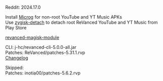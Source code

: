 Reddit: 2024.17.0  

Install [Microg](https://github.com/ReVanced/GmsCore/releases) for non-root YouTube and YT Music APKs  
Use [zygisk-detach](https://github.com/j-hc/zygisk-detach) to detach root ReVanced YouTube and YT Music from Play Store  

[revanced-magisk-module](https://github.com/j-hc/revanced-magisk-module)
  
CLI: j-hc/revanced-cli-5.0.0-all.jar  
Patches: ReVanced/patches-5.31.1.rvp  
[Changelog](https://github.com/ReVanced/revanced-patches/releases/tag/v5.31.1)  

Skipped:  
Patches: inotia00/patches-5.6.2.rvp                                  
